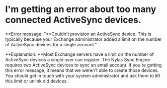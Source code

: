 <div id="container">

# I'm getting an error about too many connected ActiveSync devices.

**Error message: "**Couldn't provision an ActiveSync device. This is typically because your Exchange administrator added a limit on the number of ActiveSync devices for a single account."

**Explanation: **Most Exchange servers have a limit on the number of ActiveSync devices a single user can register. The Nylas Sync Engine requires two ActiveSync devices to sync an email account. If you're getting this error message, it means that we weren't able to create those devices. You should get in touch with your system administrator and ask them to lift this limit or unlink old devices.

</div>
